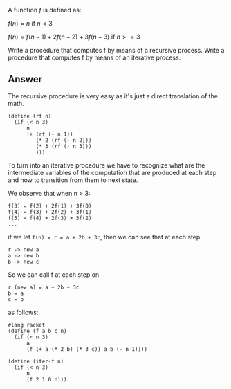 A function $f$ is defined as:

$f(n) = n$ if $n < 3$

$f(n) = f(n - 1) + 2f(n - 2) + 3f(n - 3)$ if $n >= 3$

Write a procedure that computes f by means of a recursive process. Write a procedure that computes f by means of an iterative process.

## Answer

The recursive procedure is very easy as it's just a direct translation of the math.

```
(define (rf n)
  (if (< n 3)
      n
      (+ (rf (- n 1))
         (* 2 (rf (- n 2)))
         (* 3 (rf (- n 3)))
         )))
```

To turn into an iterative procedure we have to recognize what are the intermediate variables of the computation that are produced at each step and how to transition from them to next state.

We observe that when n > 3:

```
f(3) = f(2) + 2f(1) + 3f(0)
f(4) = f(3) + 2f(2) + 3f(1)
f(5) = f(4) + 2f(3) + 3f(2)
...
```

if we let `f(n) = r = a + 2b + 3c`, then we can see that at each step:

```
r -> new a
a -> new b
b -> new c
```
So we can call f at each step on 

```
r (new a) = a + 2b + 3c
b = a
c = b
```

as follows:

```
#lang racket
(define (f a b c n)
  (if (< n 3)
      a
      (f (+ a (* 2 b) (* 3 c)) a b (- n 1))))

(define (iter-f n)
  (if (< n 3)
      n
      (f 2 1 0 n)))
```
